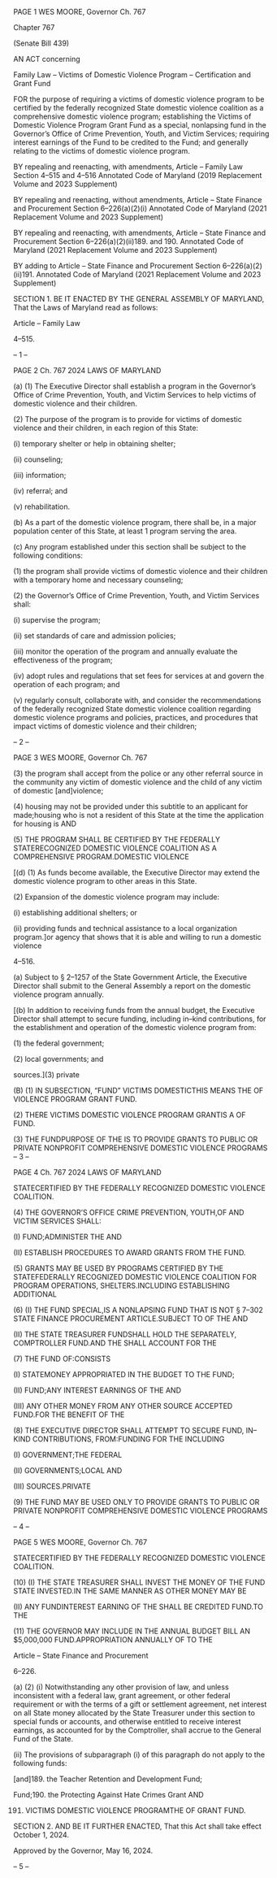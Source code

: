 PAGE 1
WES MOORE, Governor Ch. 767

Chapter 767

(Senate Bill 439)

AN ACT concerning

Family Law – Victims of Domestic Violence Program – Certification and Grant
Fund

FOR the purpose of requiring a victims of domestic violence program to be certified by the
federally recognized State domestic violence coalition as a comprehensive domestic
violence program; establishing the Victims of Domestic Violence Program Grant
Fund as a special, nonlapsing fund in the Governor’s Office of Crime Prevention,
Youth, and Victim Services; requiring interest earnings of the Fund to be credited to
the Fund; and generally relating to the victims of domestic violence program.

BY repealing and reenacting, with amendments,
Article – Family Law
Section 4–515 and 4–516
Annotated Code of Maryland
(2019 Replacement Volume and 2023 Supplement)

BY repealing and reenacting, without amendments,
Article – State Finance and Procurement
Section 6–226(a)(2)(i)
Annotated Code of Maryland
(2021 Replacement Volume and 2023 Supplement)

BY repealing and reenacting, with amendments,
Article – State Finance and Procurement
Section 6–226(a)(2)(ii)189. and 190.
Annotated Code of Maryland
(2021 Replacement Volume and 2023 Supplement)

BY adding to
Article – State Finance and Procurement
Section 6–226(a)(2)(ii)191.
Annotated Code of Maryland
(2021 Replacement Volume and 2023 Supplement)

SECTION 1. BE IT ENACTED BY THE GENERAL ASSEMBLY OF MARYLAND,
That the Laws of Maryland read as follows:

Article – Family Law

4–515.

– 1 –

PAGE 2
Ch. 767 2024 LAWS OF MARYLAND

(a) (1) The Executive Director shall establish a program in the Governor’s
Office of Crime Prevention, Youth, and Victim Services to help victims of domestic violence
and their children.

(2) The purpose of the program is to provide for victims of domestic violence
and their children, in each region of this State:

(i) temporary shelter or help in obtaining shelter;

(ii) counseling;

(iii) information;

(iv) referral; and

(v) rehabilitation.

(b) As a part of the domestic violence program, there shall be, in a major
population center of this State, at least 1 program serving the area.

(c) Any program established under this section shall be subject to the following
conditions:

(1) the program shall provide victims of domestic violence and their
children with a temporary home and necessary counseling;

(2) the Governor’s Office of Crime Prevention, Youth, and Victim Services
shall:

(i) supervise the program;

(ii) set standards of care and admission policies;

(iii) monitor the operation of the program and annually evaluate the
effectiveness of the program;

(iv) adopt rules and regulations that set fees for services at and
govern the operation of each program; and

(v) regularly consult, collaborate with, and consider the
recommendations of the federally recognized State domestic violence coalition regarding
domestic violence programs and policies, practices, and procedures that impact victims of
domestic violence and their children;

– 2 –

PAGE 3
WES MOORE, Governor Ch. 767

(3) the program shall accept from the police or any other referral source in
the community any victim of domestic violence and the child of any victim of domestic
[and]violence;

(4) housing may not be provided under this subtitle to an applicant for
made;housing who is not a resident of this State at the time the application for housing is
AND

(5) THE PROGRAM SHALL BE CERTIFIED BY THE FEDERALLY
STATERECOGNIZED DOMESTIC VIOLENCE COALITION AS A COMPREHENSIVE
PROGRAM.DOMESTIC VIOLENCE

[(d) (1) As funds become available, the Executive Director may extend the
domestic violence program to other areas in this State.

(2) Expansion of the domestic violence program may include:

(i) establishing additional shelters; or

(ii) providing funds and technical assistance to a local organization
program.]or agency that shows that it is able and willing to run a domestic violence

4–516.

(a) Subject to § 2–1257 of the State Government Article, the Executive Director
shall submit to the General Assembly a report on the domestic violence program annually.

[(b) In addition to receiving funds from the annual budget, the Executive Director
shall attempt to secure funding, including in–kind contributions, for the establishment and
operation of the domestic violence program from:

(1) the federal government;

(2) local governments; and

sources.](3) private

(B) (1) IN SUBSECTION, “FUND” VICTIMS DOMESTICTHIS MEANS THE OF
VIOLENCE PROGRAM GRANT FUND.

(2) THERE VICTIMS DOMESTIC VIOLENCE PROGRAM GRANTIS A OF
FUND.

(3) THE FUNDPURPOSE OF THE IS TO PROVIDE GRANTS TO PUBLIC
OR PRIVATE NONPROFIT COMPREHENSIVE DOMESTIC VIOLENCE PROGRAMS
– 3 –

PAGE 4
Ch. 767 2024 LAWS OF MARYLAND

STATECERTIFIED BY THE FEDERALLY RECOGNIZED DOMESTIC VIOLENCE
COALITION.

(4) THE GOVERNOR’S OFFICE CRIME PREVENTION, YOUTH,OF AND
VICTIM SERVICES SHALL:

(I) FUND;ADMINISTER THE AND

(II) ESTABLISH PROCEDURES TO AWARD GRANTS FROM THE
FUND.

(5) GRANTS MAY BE USED BY PROGRAMS CERTIFIED BY THE
STATEFEDERALLY RECOGNIZED DOMESTIC VIOLENCE COALITION FOR PROGRAM
OPERATIONS, SHELTERS.INCLUDING ESTABLISHING ADDITIONAL

(6) (I) THE FUND SPECIAL,IS A NONLAPSING FUND THAT IS NOT
§ 7–302 STATE FINANCE PROCUREMENT ARTICLE.SUBJECT TO OF THE AND

(II) THE STATE TREASURER FUNDSHALL HOLD THE
SEPARATELY, COMPTROLLER FUND.AND THE SHALL ACCOUNT FOR THE

(7) THE FUND OF:CONSISTS

(I) STATEMONEY APPROPRIATED IN THE BUDGET TO THE
FUND;

(II) FUND;ANY INTEREST EARNINGS OF THE AND

(III) ANY OTHER MONEY FROM ANY OTHER SOURCE ACCEPTED
FUND.FOR THE BENEFIT OF THE

(8) THE EXECUTIVE DIRECTOR SHALL ATTEMPT TO SECURE
FUND, IN–KIND CONTRIBUTIONS, FROM:FUNDING FOR THE INCLUDING

(I) GOVERNMENT;THE FEDERAL

(II) GOVERNMENTS;LOCAL AND

(III) SOURCES.PRIVATE

(9) THE FUND MAY BE USED ONLY TO PROVIDE GRANTS TO PUBLIC
OR PRIVATE NONPROFIT COMPREHENSIVE DOMESTIC VIOLENCE PROGRAMS

– 4 –

PAGE 5
WES MOORE, Governor Ch. 767

STATECERTIFIED BY THE FEDERALLY RECOGNIZED DOMESTIC VIOLENCE
COALITION.

(10) (I) THE STATE TREASURER SHALL INVEST THE MONEY OF THE
FUND STATE INVESTED.IN THE SAME MANNER AS OTHER MONEY MAY BE

(II) ANY FUNDINTEREST EARNING OF THE SHALL BE CREDITED
FUND.TO THE

(11) THE GOVERNOR MAY INCLUDE IN THE ANNUAL BUDGET BILL AN
$5,000,000 FUND.APPROPRIATION ANNUALLY OF TO THE

Article – State Finance and Procurement

6–226.

(a) (2) (i) Notwithstanding any other provision of law, and unless
inconsistent with a federal law, grant agreement, or other federal requirement or with the
terms of a gift or settlement agreement, net interest on all State money allocated by the
State Treasurer under this section to special funds or accounts, and otherwise entitled to
receive interest earnings, as accounted for by the Comptroller, shall accrue to the General
Fund of the State.

(ii) The provisions of subparagraph (i) of this paragraph do not apply
to the following funds:

[and]189. the Teacher Retention and Development Fund;

Fund;190. the Protecting Against Hate Crimes Grant AND

191. VICTIMS DOMESTIC VIOLENCE PROGRAMTHE OF
GRANT FUND.

SECTION 2. AND BE IT FURTHER ENACTED, That this Act shall take effect
October 1, 2024.

Approved by the Governor, May 16, 2024.

– 5 –